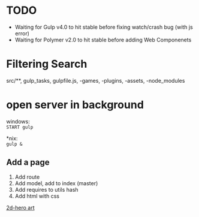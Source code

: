 TODO
====
* Waiting for Gulp v4.0 to hit stable before fixing watch/crash bug (with js error)
* Waiting for Polymer v2.0 to hit stable before adding Web Componenets

Filtering Search
================
src/**, gulp_tasks, gulpfile.js, -games, -plugins, -assets, -node_modules


open server in background
=========================
windows:  
`START gulp`

*nix:  
`gulp &`


Add a page
----------
1. Add route
2. Add model, add to index (master)
3. Add requires to utils hash
4. Add html with css


[2d-hero art](http://opengameart.org/content/2d-hero)